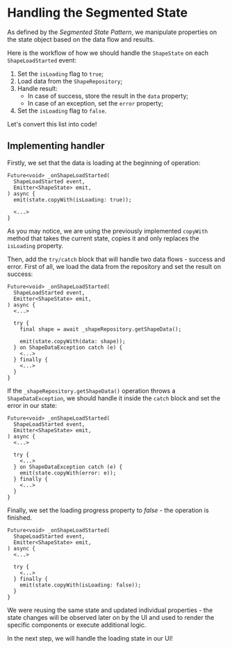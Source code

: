 # Handling the Segmented State

As defined by the _Segmented State Pattern_, we manipulate properties on the state object based on the data flow and results.

Here is the workflow of how we should handle the `ShapeState` on each `ShapeLoadStarted` event:

1. Set the `isLoading` flag to `true`;
2. Load data from the `ShapeRepository`;
3. Handle result:
   - In case of success, store the result in the `data` property;
   - In case of an exception, set the `error` property;
4. Set the `isLoading` flag to `false`.

Let's convert this list into code!

## Implementing handler

Firstly, we set that the data is loading at the beginning of operation:

```
Future<void> _onShapeLoadStarted(
  ShapeLoadStarted event,
  Emitter<ShapeState> emit,
) async {
  emit(state.copyWith(isLoading: true));

  <...>
}
```

As you may notice, we are using the previously implemented `copyWith` method that takes the current state, copies it and only replaces the `isLoading` property.

Then, add the `try/catch` block that will handle two data flows - success and error. First of all, we load the data from the repository and set the result on success:

```
Future<void> _onShapeLoadStarted(
  ShapeLoadStarted event,
  Emitter<ShapeState> emit,
) async {
  <...>

  try {
    final shape = await _shapeRepository.getShapeData();

    emit(state.copyWith(data: shape));
  } on ShapeDataException catch (e) {
    <...>
  } finally {
    <...>
  }
}
```

If the `_shapeRepository.getShapeData()` operation throws a `ShapeDataException`, we should handle it inside the `catch` block and set the error in our state:

```
Future<void> _onShapeLoadStarted(
  ShapeLoadStarted event,
  Emitter<ShapeState> emit,
) async {
  <...>

  try {
    <...>
  } on ShapeDataException catch (e) {
    emit(state.copyWith(error: e));
  } finally {
    <...>
  }
}
```

Finally, we set the loading progress property to _false_ - the operation is finished.

```
Future<void> _onShapeLoadStarted(
  ShapeLoadStarted event,
  Emitter<ShapeState> emit,
) async {
  <...>

  try {
    <...>
  } finally {
    emit(state.copyWith(isLoading: false));
  }
}
```

We were reusing the same state and updated individual properties - the state changes will be observed later on by the UI and used to render the specific components or execute additional logic.

In the next step, we will handle the loading state in our UI!
